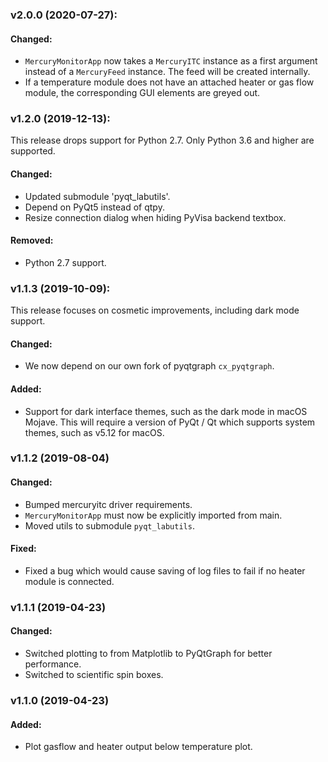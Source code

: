### v2.0.0 (2020-07-27):

#### Changed:

- `MercuryMonitorApp` now takes a `MercuryITC` instance as a first argument instead of
  a `MercuryFeed` instance. The feed will be created internally.
- If a temperature module does not have an attached heater or gas flow module, the
  corresponding GUI elements are greyed out.

### v1.2.0 (2019-12-13):

This release drops support for Python 2.7. Only Python 3.6 and higher are supported.

#### Changed:

- Updated submodule 'pyqt_labutils'.
- Depend on PyQt5 instead of qtpy.
- Resize connection dialog when hiding PyVisa backend textbox. 

#### Removed:

- Python 2.7 support.

### v1.1.3 (2019-10-09):

This release focuses on cosmetic improvements, including dark mode support.

#### Changed:

- We now depend on our own fork of pyqtgraph `cx_pyqtgraph`.

#### Added:

- Support for dark interface themes, such as the dark mode in macOS Mojave. This will
  require a version of PyQt / Qt which supports system themes, such as v5.12 for macOS.

###  v1.1.2 (2019-08-04)

#### Changed:

- Bumped mercuryitc driver requirements.
- `MercuryMonitorApp` must now be explicitly imported from main.
- Moved utils to submodule `pyqt_labutils`.

#### Fixed:

- Fixed a bug which would cause saving of log files to fail if no heater module is
  connected.

### v1.1.1 (2019-04-23)

#### Changed:

- Switched plotting to from Matplotlib to PyQtGraph for better performance.
- Switched to scientific spin boxes.

### v1.1.0 (2019-04-23)

#### Added:

- Plot gasflow and heater output below temperature plot.
